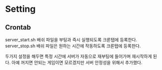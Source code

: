 # Setting

## Crontab
server_start.sh 배쉬 파일을 부팅과 즉시 실행되도록 크론탭에 등록한다. 
server_stop.sh 배쉬 파일은 원하는 시간에 작동하도록 크론탭에 등록한다.

두가지 설정을 해두면 특정 시간에 서버가 자동으로 재부팅에 들어가며 재시작하게 된다. 아예 꺼지면 안되는 게임이면 모르겠지만 서버 안정성을 위해서 추가했다.
